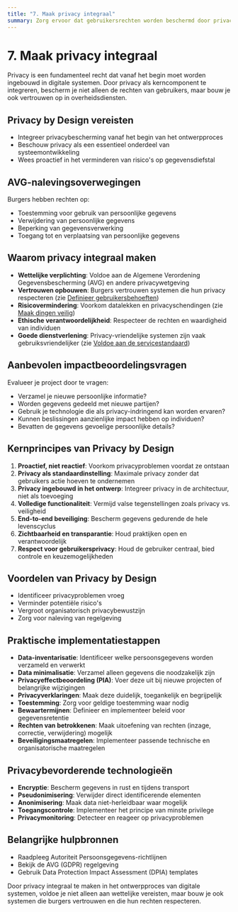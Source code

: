 ```yaml
---
title: "7. Maak privacy integraal"
summary: Zorg ervoor dat gebruikersrechten worden beschermd door privacy te integreren als een essentieel onderdeel van je systeem.
---
```


# 7. Maak privacy integraal

Privacy is een fundamenteel recht dat vanaf het begin moet worden ingebouwd in digitale systemen. Door privacy als kerncomponent te integreren, bescherm je niet alleen de rechten van gebruikers, maar bouw je ook vertrouwen op in overheidsdiensten.

## Privacy by Design vereisten

- Integreer privacybescherming vanaf het begin van het ontwerpproces
- Beschouw privacy als een essentieel onderdeel van systeemontwikkeling
- Wees proactief in het verminderen van risico's op gegevensdiefstal

## AVG-nalevingsoverwegingen

Burgers hebben rechten op:
- Toestemming voor gebruik van persoonlijke gegevens
- Verwijdering van persoonlijke gegevens
- Beperking van gegevensverwerking
- Toegang tot en verplaatsing van persoonlijke gegevens

## Waarom privacy integraal maken

- **Wettelijke verplichting**: Voldoe aan de Algemene Verordening Gegevensbescherming (AVG) en andere privacywetgeving
- **Vertrouwen opbouwen**: Burgers vertrouwen systemen die hun privacy respecteren (zie [Definieer gebruikersbehoeften](../gebruikersbehoeften/))
- **Risicovermindering**: Voorkom datalekken en privacyschendingen (zie [Maak dingen veilig](../veiligheid/))
- **Ethische verantwoordelijkheid**: Respecteer de rechten en waardigheid van individuen
- **Goede dienstverlening**: Privacy-vriendelijke systemen zijn vaak gebruiksvriendelijker (zie [Voldoe aan de servicestandaard](../servicestandaard/))

## Aanbevolen impactbeoordelingsvragen

Evalueer je project door te vragen:
- Verzamel je nieuwe persoonlijke informatie?
- Worden gegevens gedeeld met nieuwe partijen?
- Gebruik je technologie die als privacy-indringend kan worden ervaren?
- Kunnen beslissingen aanzienlijke impact hebben op individuen?
- Bevatten de gegevens gevoelige persoonlijke details?

## Kernprincipes van Privacy by Design

1. **Proactief, niet reactief**: Voorkom privacyproblemen voordat ze ontstaan
2. **Privacy als standaardinstelling**: Maximale privacy zonder dat gebruikers actie hoeven te ondernemen
3. **Privacy ingebouwd in het ontwerp**: Integreer privacy in de architectuur, niet als toevoeging
4. **Volledige functionaliteit**: Vermijd valse tegenstellingen zoals privacy vs. veiligheid
5. **End-to-end beveiliging**: Bescherm gegevens gedurende de hele levenscyclus
6. **Zichtbaarheid en transparantie**: Houd praktijken open en verantwoordelijk
7. **Respect voor gebruikersprivacy**: Houd de gebruiker centraal, bied controle en keuzemogelijkheden

## Voordelen van Privacy by Design

- Identificeer privacyproblemen vroeg
- Verminder potentiële risico's
- Vergroot organisatorisch privacybewustzijn
- Zorg voor naleving van regelgeving

## Praktische implementatiestappen

- **Data-inventarisatie**: Identificeer welke persoonsgegevens worden verzameld en verwerkt
- **Data minimalisatie**: Verzamel alleen gegevens die noodzakelijk zijn
- **Privacyeffectbeoordeling (PIA)**: Voer deze uit bij nieuwe projecten of belangrijke wijzigingen
- **Privacyverklaringen**: Maak deze duidelijk, toegankelijk en begrijpelijk
- **Toestemming**: Zorg voor geldige toestemming waar nodig
- **Bewaartermijnen**: Definieer en implementeer beleid voor gegevensretentie
- **Rechten van betrokkenen**: Maak uitoefening van rechten (inzage, correctie, verwijdering) mogelijk
- **Beveiligingsmaatregelen**: Implementeer passende technische en organisatorische maatregelen

## Privacybevorderende technologieën

- **Encryptie**: Bescherm gegevens in rust en tijdens transport
- **Pseudonimisering**: Verwijder direct identificerende elementen
- **Anonimisering**: Maak data niet-herleidbaar waar mogelijk
- **Toegangscontrole**: Implementeer het principe van minste privilege
- **Privacymonitoring**: Detecteer en reageer op privacyproblemen

## Belangrijke hulpbronnen

- Raadpleeg Autoriteit Persoonsgegevens-richtlijnen
- Bekijk de AVG (GDPR) regelgeving
- Gebruik Data Protection Impact Assessment (DPIA) templates

Door privacy integraal te maken in het ontwerpproces van digitale systemen, voldoe je niet alleen aan wettelijke vereisten, maar bouw je ook systemen die burgers vertrouwen en die hun rechten respecteren.
